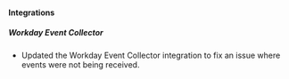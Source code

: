 
#### Integrations

##### Workday Event Collector

- Updated the Workday Event Collector integration to fix an issue where events were not being received.
